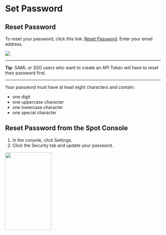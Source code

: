 # Set Password

## Reset Password

To reset your password, click this link: [Reset Password](https://console.spotinst.com/?utm_source=website&utm_medium=header#/auth/recover). Enter your email address.

<img src="/administration/_media/set-password-01.png" />

---

**Tip**: SAML or SSO users who want to create an API Token will have to reset their password first.

---

Your password must have at least eight characters and contain:

- one digit
- one uppercase character
- one lowercase character
- one special character

## Reset Password from the Spot Console

1. In the console, click Settings.
2. Click the Security tab and update your password.

<img src="/administration/_media/set-password-02.png" width="150" height="251" />
